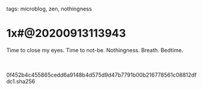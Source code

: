 tags: microblog, zen, nothingness 

# 1x#@20200913113943

Time to close my eyes. Time to not-be. Nothingness. Breath. Bedtime.

<br><br><hash>0f452b4c455865cedd6a9148b4d575d9d47b7791b00b216778561c08812dfdc1.sha256<hash>